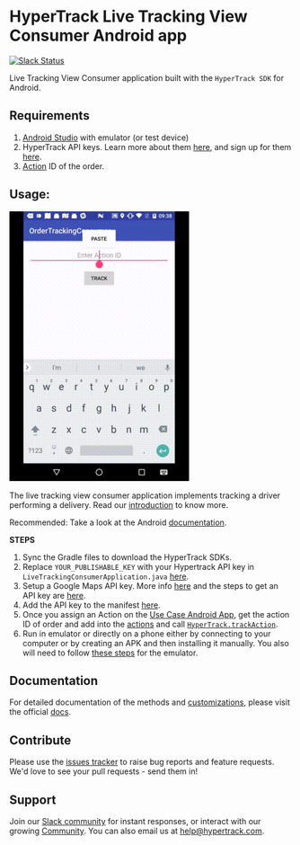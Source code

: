 # HyperTrack Live Tracking View Consumer Android app
[![Slack Status](http://slack.hypertrack.com/badge.svg)](http://slack.hypertrack.com)

Live Tracking View Consumer application built with the `HyperTrack SDK` for Android.

## Requirements
1. [Android Studio](https://developer.android.com/studio/index.html) with emulator (or test device)
2. HyperTrack API keys. Learn more about them [here](https://docs.hypertrack.com/gettingstarted/authentication.html), and sign up for them [here](https://dashboard.hypertrack.com/signup).
3. [Action](https://docs.hypertrack.com/sdks/android/reference/action.html) ID of the order.

## Usage:
![Live Tracking View example](readme-imgs/live_tracking_view_consumer.gif)

The live tracking view consumer application implements tracking a driver performing a delivery. Read our [introduction](https://docs.hypertrack.com/) to know more.

Recommended: Take a look at the Android [documentation](https://docs.hypertrack.com/sdks/android/setup.html).

**STEPS**

1. Sync the Gradle files to download the HyperTrack SDKs.
2. Replace `YOUR_PUBLISHABLE_KEY` with your Hypertrack API key in `LiveTrackingConsumerApplication.java` [here](https://github.com/hypertrack/live-tracking-consumer-example-android/blob/master/app/src/main/java/io/hypertrack/livetrackingconsumer/LiveTrackingConsumerApplication.java#L19).
3. Setup a Google Maps API key. More info [here](https://developers.google.com/maps/documentation/android-api/start) and the steps to get an API key are [here](https://developers.google.com/maps/documentation/android-api/start#step_4_get_a_google_maps_api_key).
4. Add the API key to the manifest [here](https://github.com/hypertrack/live-tracking-consumer-example-android/blob/master/app/src/main/AndroidManifest.xml#L26).
6. Once you assign an Action on the [Use Case Android App](https://github.com/hypertrack/use-cases-example-android), get the action ID of order and add into the [actions](https://github.com/hypertrack/live-tracking-consumer-example-android/blob/master/app/src/main/java/io/hypertrack/livetrackingconsumer/MainActivity.java#L61) and call [`HyperTrack.trackAction`](https://github.com/hypertrack/live-tracking-consumer-example-android/blob/master/app/src/main/java/io/hypertrack/livetrackingconsumer/MainActivity.java#L66).
6. Run in emulator or directly on a phone either by connecting to your computer or by creating an APK and then installing it manually. You also will need to follow [these steps](https://developer.android.com/studio/run/emulator.html#extended) for the emulator.

## Documentation
For detailed documentation of the methods and [customizations](https://docs.hypertrack.com/usecases/livetracking/android/installing.html), please visit the official [docs](https://docs.hypertrack.com/).

## Contribute
Please use the [issues tracker](https://github.com/hypertrack/live-tracking-consumer-example-android/issues) to raise bug reports and feature requests. We'd love to see your pull requests - send them in!

## Support
Join our [Slack community](http://slack.hypertrack.com) for instant responses, or interact with our growing [Community](https://community.hypertrack.com). You can also email us at help@hypertrack.com.
